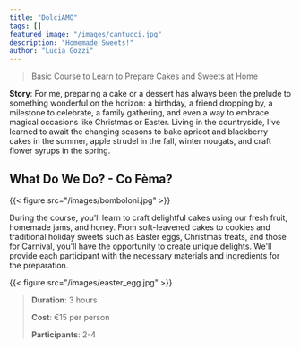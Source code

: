 ```yaml
---
title: "DolciAMO"
tags: []
featured_image: "/images/cantucci.jpg"
description: "Homemade Sweets!"
author: "Lucia Gozzi"
---
```


> Basic Course to Learn to Prepare Cakes and Sweets at Home

**Story**: For me, preparing a cake or a dessert has always been the prelude to
something wonderful on the horizon: a birthday, a friend dropping by, a milestone
to celebrate, a family gathering, and even a way to embrace magical occasions like
Christmas or Easter. Living in the countryside, I've learned to await the changing
seasons to bake apricot and blackberry cakes in the summer, apple strudel in the
fall, winter nougats, and craft flower syrups in the spring.

## What Do We Do? - Co Fèma?

{{< figure src="/images/bomboloni.jpg" >}}

During the course, you'll learn to craft delightful cakes using our fresh fruit,
homemade jams, and honey. From soft-leavened cakes to cookies and traditional
holiday sweets such as Easter eggs, Christmas treats, and those for Carnival,
you'll have the opportunity to create unique delights. We'll provide each participant
with the necessary materials and ingredients for the preparation.

{{< figure src="/images/easter_egg.jpg" >}}

> **Duration**: 3 hours
>
> **Cost**: €15 per person
>
> **Participants**: 2-4

